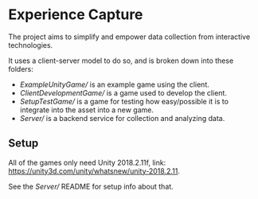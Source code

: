 # Experience Capture

The project aims to simplify and empower data collection from interactive technologies.

It uses a client-server model to do so, and is broken down into these folders:

- *ExampleUnityGame/* is an example game using the client.
- *ClientDevelopmentGame/* is a game used to develop the client. 
- *SetupTestGame/* is a game for testing how easy/possible it is to integrate into the asset into a new game. 
- *Server/* is a backend service for collection and analyzing data. 

## Setup

All of the games only need Unity 2018.2.11f, link: https://unity3d.com/unity/whatsnew/unity-2018.2.11.

See the *Server/* README for setup info about that.
 